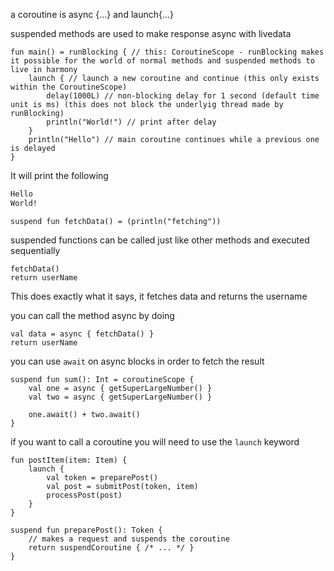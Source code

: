 a coroutine is async {...} and launch{...}

suspended methods are used to make response async with livedata

```
fun main() = runBlocking { // this: CoroutineScope - runBlocking makes it possible for the world of normal methods and suspended methods to live in harmony
    launch { // launch a new coroutine and continue (this only exists within the CoroutineScope)
        delay(1000L) // non-blocking delay for 1 second (default time unit is ms) (this does not block the underlyig thread made by runBlocking)
        println("World!") // print after delay
    }
    println("Hello") // main coroutine continues while a previous one is delayed
}
```
It will print the following
```bash
Hello
World!
```




```
suspend fun fetchData() = (println("fetching"))
```

suspended functions can be called just like other methods and executed sequentially

```
fetchData()
return userName
```

This does exactly what it says, it fetches data and returns the username 


you can call the method async by doing

```
val data = async { fetchData() }
return userName
```

you can use `await` on async blocks in order to fetch the result

```
suspend fun sum(): Int = coroutineScope {
    val one = async { getSuperLargeNumber() }
    val two = async { getSuperLargeNumber() }

    one.await() + two.await()
}
```


if you want to call a coroutine you will need to use the `launch` keyword

```
fun postItem(item: Item) {
    launch {
        val token = preparePost()
        val post = submitPost(token, item)
        processPost(post)
    }
}

suspend fun preparePost(): Token {
    // makes a request and suspends the coroutine
    return suspendCoroutine { /* ... */ }
}
```